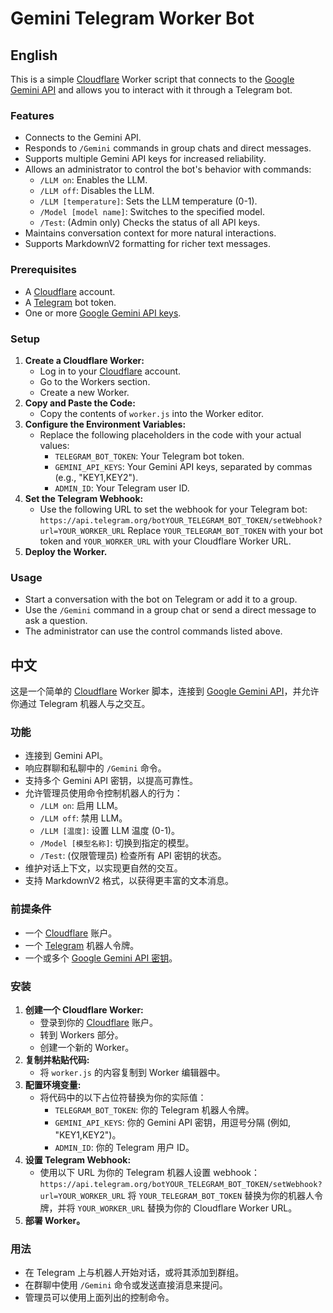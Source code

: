 # Gemini Telegram Worker Bot

## English

This is a simple [Cloudflare](https://dash.cloudflare.com) Worker script that connects to the [Google Gemini API](https://ai.google.dev/gemini-api/docs) and allows you to interact with it through a Telegram bot.

### Features

*   Connects to the Gemini API.
*   Responds to `/Gemini` commands in group chats and direct messages.
*   Supports multiple Gemini API keys for increased reliability.
*   Allows an administrator to control the bot's behavior with commands:
    *   `/LLM on`: Enables the LLM.
    *   `/LLM off`: Disables the LLM.
    *   `/LLM [temperature]`: Sets the LLM temperature (0-1).
    *   `/Model [model name]`: Switches to the specified model.
    *   `/Test`: (Admin only) Checks the status of all API keys.
*   Maintains conversation context for more natural interactions.
*   Supports MarkdownV2 formatting for richer text messages.

### Prerequisites

*   A [Cloudflare](https://dash.cloudflare.com) account.
*   A [Telegram](https://telegram.org/) bot token.
*   One or more [Google Gemini API keys](https://ai.google.dev/gemini-api/docs).

### Setup

1.  **Create a Cloudflare Worker:**
    *   Log in to your [Cloudflare](https://dash.cloudflare.com) account.
    *   Go to the Workers section.
    *   Create a new Worker.
2.  **Copy and Paste the Code:**
    *   Copy the contents of `worker.js` into the Worker editor.
3.  **Configure the Environment Variables:**
    *   Replace the following placeholders in the code with your actual values:
        *   `TELEGRAM_BOT_TOKEN`: Your Telegram bot token.
        *   `GEMINI_API_KEYS`: Your Gemini API keys, separated by commas (e.g., "KEY1,KEY2").
        *   `ADMIN_ID`: Your Telegram user ID.
4.  **Set the Telegram Webhook:**
    *   Use the following URL to set the webhook for your Telegram bot:
        `https://api.telegram.org/botYOUR_TELEGRAM_BOT_TOKEN/setWebhook?url=YOUR_WORKER_URL`
        Replace `YOUR_TELEGRAM_BOT_TOKEN` with your bot token and `YOUR_WORKER_URL` with your Cloudflare Worker URL.
5.  **Deploy the Worker.**

### Usage

*   Start a conversation with the bot on Telegram or add it to a group.
*   Use the `/Gemini` command in a group chat or send a direct message to ask a question.
*   The administrator can use the control commands listed above.

## 中文

这是一个简单的 [Cloudflare](https://dash.cloudflare.com) Worker 脚本，连接到 [Google Gemini API](https://ai.google.dev/gemini-api/docs)，并允许你通过 Telegram 机器人与之交互。

### 功能

*   连接到 Gemini API。
*   响应群聊和私聊中的 `/Gemini` 命令。
*   支持多个 Gemini API 密钥，以提高可靠性。
*   允许管理员使用命令控制机器人的行为：
    *   `/LLM on`: 启用 LLM。
    *   `/LLM off`: 禁用 LLM。
    *   `/LLM [温度]`: 设置 LLM 温度 (0-1)。
    *   `/Model [模型名称]`: 切换到指定的模型。
    *   `/Test`: (仅限管理员) 检查所有 API 密钥的状态。
*   维护对话上下文，以实现更自然的交互。
*   支持 MarkdownV2 格式，以获得更丰富的文本消息。

### 前提条件

*   一个 [Cloudflare](https://dash.cloudflare.com) 账户。
*   一个 [Telegram](https://telegram.org/) 机器人令牌。
*   一个或多个 [Google Gemini API 密钥](https://ai.google.dev/gemini-api/docs)。

### 安装

1.  **创建一个 Cloudflare Worker:**
    *   登录到你的 [Cloudflare](https://dash.cloudflare.com) 账户。
    *   转到 Workers 部分。
    *   创建一个新的 Worker。
2.  **复制并粘贴代码:**
    *   将 `worker.js` 的内容复制到 Worker 编辑器中。
3.  **配置环境变量:**
    *   将代码中的以下占位符替换为你的实际值：
        *   `TELEGRAM_BOT_TOKEN`: 你的 Telegram 机器人令牌。
        *   `GEMINI_API_KEYS`: 你的 Gemini API 密钥，用逗号分隔 (例如, "KEY1,KEY2")。
        *   `ADMIN_ID`: 你的 Telegram 用户 ID。
4.  **设置 Telegram Webhook:**
    *   使用以下 URL 为你的 Telegram 机器人设置 webhook：
        `https://api.telegram.org/botYOUR_TELEGRAM_BOT_TOKEN/setWebhook?url=YOUR_WORKER_URL`
        将 `YOUR_TELEGRAM_BOT_TOKEN` 替换为你的机器人令牌，并将 `YOUR_WORKER_URL` 替换为你的 Cloudflare Worker URL。
5.  **部署 Worker。**

### 用法

*   在 Telegram 上与机器人开始对话，或将其添加到群组。
*   在群聊中使用 `/Gemini` 命令或发送直接消息来提问。
*   管理员可以使用上面列出的控制命令。
